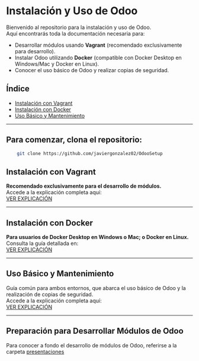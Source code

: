 # Instalación y Uso de Odoo

Bienvenido al repositorio para la instalación y uso de Odoo.  
Aquí encontrarás toda la documentación necesaria para:

- Desarrollar módulos usando **Vagrant** (recomendado exclusivamente para desarrollo).
- Instalar Odoo utilizando **Docker** (compatible con Docker Desktop en Windows/Mac y Docker en Linux).
- Conocer el uso básico de Odoo y realizar copias de seguridad.

## Índice
- [Instalación con Vagrant](#instalación-con-vagrant)
- [Instalación con Docker](#instalación-con-docker)
- [Uso Básico y Mantenimiento](#uso-básico-y-mantenimiento)

---

## Para comenzar, clona el repositorio:

```bash
    git clone https://github.com/javiergonzalez02/OdooSetup
```

## Instalación con Vagrant

**Recomendado exclusivamente para el desarrollo de módulos.**  
Accede a la explicación completa aquí:  
[VER EXPLICACIÓN](./docs/VagrantSetupOdoo.md)

---

## Instalación con Docker

**Para usuarios de Docker Desktop en Windows o Mac; o Docker en Linux.**  
Consulta la guía detallada en:  
[VER EXPLICACIÓN](./docs/DockerOdooSetup.md)

---

## Uso Básico y Mantenimiento

Guía común para ambos entornos, que abarca el uso básico de Odoo y la realización de copias de seguridad.  
Accede a la explicación completa aquí:  
[VER EXPLICACIÓN](./docs/UsoYMantenimiento.md)

---

## Preparación para Desarrollar Módulos de Odoo

Para conocer a fondo el desarrollo de módulos de Odoo, referirse a la carpeta [presentaciones](./presentaciones/)